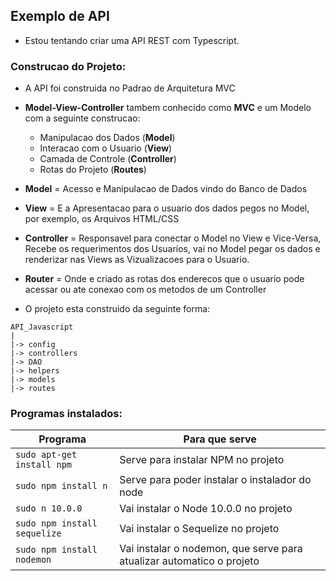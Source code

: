 ## Exemplo de API

* Estou tentando criar uma API REST com Typescript.

### Construcao do Projeto:

* A API foi construida no Padrao de Arquitetura MVC
* **Model-View-Controller** tambem conhecido como **MVC** e um Modelo com a seguinte construcao:
    * Manipulacao dos Dados (**Model**)
    * Interacao com o Usuario (**View**)
    * Camada de Controle (**Controller**)
    * Rotas do Projeto (**Routes**)
 * **Model** = Acesso e Manipulacao de Dados vindo do Banco de Dados
 * **View** = E a Apresentacao para o usuario dos dados pegos no Model, por exemplo, os Arquivos HTML/CSS
 * **Controller** = Responsavel para conectar o Model no View e Vice-Versa, Recebe os requerimentos dos Usuarios, vai
 no Model pegar os dados e renderizar nas Views as Vizualizacoes para o Usuario.
 * **Router** = Onde e criado as rotas dos enderecos que o usuario pode acessar ou ate conexao com os metodos de um 
 Controller
 
 * O projeto esta construido da seguinte forma:
 
 ```text
API_Javascript
|
|-> config
|-> controllers
|-> DAO
|-> helpers
|-> models
|-> routes
```

### Programas instalados:

Programa|Para que serve|
|---|---|
`sudo apt-get install npm`| Serve para instalar NPM no projeto
`sudo npm install n`| Serve para poder instalar o instalador do node
`sudo n 10.0.0`| Vai instalar o Node 10.0.0 no projeto
`sudo npm install sequelize`| Vai instalar o Sequelize no projeto
`sudo npm install nodemon`| Vai instalar o nodemon, que serve para atualizar automatico o projeto